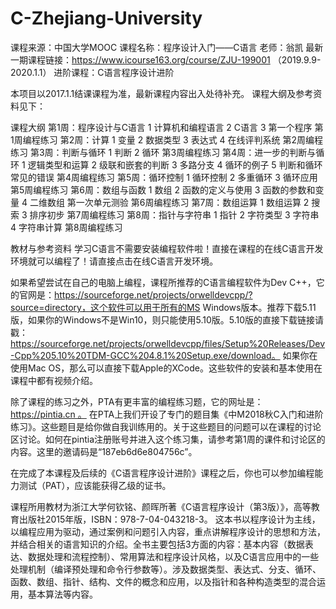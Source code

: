# C-Zhejiang-University
课程来源：中国大学MOOC
课程名称：程序设计入门——C语言
老师：翁凯
最新一期课程链接：https://www.icourse163.org/course/ZJU-199001 （2019.9.9-2020.1.1）
进阶课程：C语言程序设计进阶

本项目以2017.1.1结课课程为准，最新课程内容出入处待补充。
课程大纲及参考资料见下：

课程大纲
第1周：程序设计与C语言
1 计算机和编程语言
2 C语言
3 第一个程序
第1周编程练习
第2周：计算
1 变量
2 数据类型
3 表达式
4 在线评判系统
第2周编程练习
第3周：判断与循环
1 判断
2 循环
第3周编程练习
第4周：进一步的判断与循环
1 逻辑类型和运算
2 级联和嵌套的判断
3 多路分支
4 循环的例子
5 判断和循环常见的错误
第4周编程练习
第5周：循环控制
1 循环控制
2 多重循环
3 循环应用
第5周编程练习
第6周：数组与函数
1 数组
2 函数的定义与使用
3 函数的参数和变量
4 二维数组
第一次单元测验
第6周编程练习
第7周：数组运算
1 数组运算
2 搜索
3 排序初步
第7周编程练习
第8周：指针与字符串
1 指针
2 字符类型
3 字符串
4 字符串计算
第8周编程练习

教材与参考资料
学习C语言不需要安装编程软件啦！直接在课程的在线C语言开发环境就可以编程了！请直接点击在线C语言开发环境。

如果希望尝试在自己的电脑上编程，课程所推荐的C语言编程软件为Dev C++，它的官网是：https://sourceforge.net/projects/orwelldevcpp/?source=directory，这个软件可以用于所有的MS Windows版本。推荐下载5.11版，如果你的Windows不是Win10，则只能使用5.10版。5.10版的直接下载链接请戳：https://sourceforge.net/projects/orwelldevcpp/files/Setup%20Releases/Dev-Cpp%205.10%20TDM-GCC%204.8.1%20Setup.exe/download。
如果你在使用Mac OS，那么可以直接下载Apple的XCode。这些软件的安装和基本使用在课程中都有视频介绍。

除了课程的练习之外，PTA有更丰富的编程练习题，它的网址是：https://pintia.cn 。
在PTA上我们开设了专门的题目集《中M2018秋C入门和进阶练习》。这些题目是给你做自我训练用的。关于这些题目的问题可以在课程的讨论区讨论。如何在pintia注册账号并进入这个练习集，请参考第1周的课件和讨论区的内容。这里的邀请码是“187eb6d6e804756c”。

在完成了本课程及后续的《C语言程序设计进阶》课程之后，你也可以参加编程能力测试（PAT），应该能获得乙级的证书。

课程所用教材为浙江大学何钦铭、颜晖所著《C语言程序设计（第3版）》，高等教育出版社2015年版，ISBN：978-7-04-043218-3。
这本书以程序设计为主线，以编程应用为驱动，通过案例和问题引入内容，重点讲解程序设计的思想和方法，并结合相关的语言知识的介绍。全书主要包括3方面的内容：基本内容（数据表达、数据处理和流程控制）、常用算法和程序设计风格，以及C语言应用中的一些处理机制（编译预处理和命令行参数等）。涉及数据类型、表达式、分支、循环、函数、数组、指针、结构、文件的概念和应用，以及指针和各种构造类型的混合运用，基本算法等内容。

